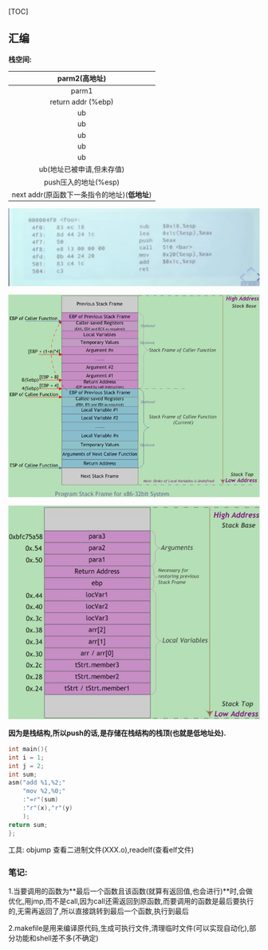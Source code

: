 [TOC]



## 汇编

**栈空间:**

|                 parm2(高地址)                 |
| :-------------------------------------------: |
|                     parm1                     |
|              return addr (%ebp)               |
|                      ub                       |
|                      ub                       |
|                      ub                       |
|                      ub                       |
|                      ub                       |
|           ub(地址已被申请,但未存值)           |
|             push压入的地址(%esp)              |
| next addr(原函数下一条指令的地址)(**低地址**) |

![image](https://github.com/iggzq/NoteBookOnline/blob/main/img/image-20230601161614021.png)

![image](https://github.com/iggzq/NoteBookOnline/blob/main/img/%E6%A0%88%E5%9B%BE.jpg)

![image](https://github.com/iggzq/NoteBookOnline/blob/main/img/271652449633815.jpg)

**因为是栈结构,所以push的话,是存储在栈结构的栈顶(也就是低地址处).**





```c
int main(){
int i = 1;
int j = 2;
int sum;
asm("add %1,%2;"
	"mov %2,%0;"
	:"=r"(sum)
	:"r"(x),"r"(y)
	);
return sum;
};
```

工具:  objump 查看二进制文件(XXX.o),readelf(查看elf文件)



### 笔记:

1.当要调用的函数为**最后一个函数且该函数(就算有返回值,也会进行)**时,会做优化,用jmp,而不是call,因为call还需返回到原函数,而要调用的函数是最后要执行的,无需再返回了,所以直接跳转到最后一个函数,执行到最后

2.makefile是用来编译原代码,生成可执行文件,清理临时文件(可以实现自动化),部分功能和shell差不多(不确定)

